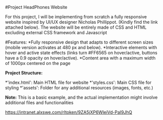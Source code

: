 #Project HeadPhones Website

For this project, I will be implementing from scratch a fully responsive website inspired by UI/UX designer Nicholas Phillippot. (Kindly find the link attached below).
The website will be entirely made of CSS and HTML excluding external CSS framework and Javascript

#Features:
*Fully responsive design that adapts to different screen sizes (mobile version activates at 480 px and below).
*Interactive elements with hover and active state effects (links turn #FF6565 on hover/active, buttons have a 0.9 opacity on hover/active).
*Content area with a maximum width of 1000px centered on the page

**Project Structure:**

*'index.html': Main HTML file for website
*'styles.css': Main CSS file for styling
*'assets': Folder for any additional resources (images, fonts, etc.)

**Note:** This is a basic example, and the actual implementation might involve additional files and functionalities

https://intranet.alxswe.com/rltoken/9ZA5jXP6WleiVd-PaI9JhQ

